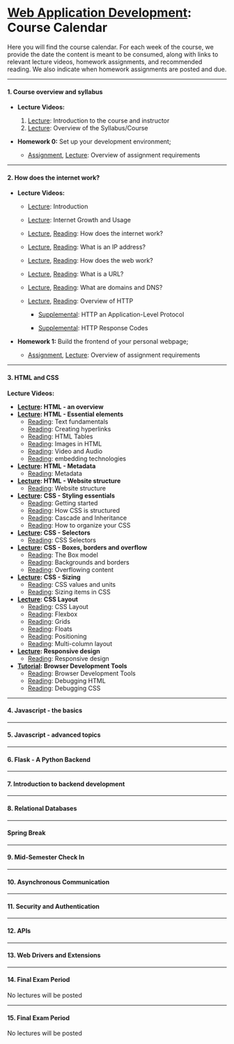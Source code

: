 # [Web Application Development](https://gitlab.msu.edu/cse477-spring-2025/course-materials): Course Calendar

Here you will find the course calendar. For each week of the course, we provide the date the content is meant to be consumed, along with links to relevant lecture videos, homework assignments, and recommended reading. We also indicate when homework assignments are posted and due.  



<hr>

#### 1. Course overview and syllabus

- **Lecture Videos:**
  1. [Lecture](https://youtu.be/KSBRzzAlvLw): Introduction to the course and instructor
  2. [Lecture](https://youtu.be/QyDo5-qBOhk): Overview of the Syllabus/Course

- **Homework 0:** Set up your development environment; 
  - [Assignment](../homework/Homework-0), [Lecture](https://youtu.be/AaPNWj6GgI0): Overview of assignment requirements

<hr>

#### 2. How does the internet work?

* **Lecture Videos:**

  * [Lecture](https://youtu.be/9_uYlzaU29g): Introduction

  * [Lecture](https://youtu.be/hfbHZxBZbQ8): Internet Growth and Usage

  * [Lecture](https://youtu.be/6iz9tgF9sKo), [Reading](https://developer.mozilla.org/en-US/docs/Learn/Common_questions/How_does_the_Internet_work): How does the internet work?

  * [Lecture](https://youtu.be/P875_nCUaQ4), [Reading](https://www.kaspersky.com/resource-center/definitions/what-is-an-ip-address): What is an IP address? 

  * [Lecture](https://youtu.be/RvSgbEbMd0w), [Reading](https://developer.mozilla.org/en-US/docs/Learn/Getting_started_with_the_web/How_the_Web_works): How does the web work? 

  * [Lecture](https://youtu.be/2G3WYxxKAaU), [Reading](https://developer.mozilla.org/en-US/docs/Learn/Common_questions/What_is_a_URL): What is a URL? 

  * [Lecture](https://youtu.be/2IxMKuaOFjo), [Reading](https://developer.mozilla.org/en-US/docs/Learn/Common_questions/What_is_a_domain_name): What are domains and DNS? 

  * [Lecture](https://youtu.be/5hFUqCIq0xw), [Reading](https://developer.mozilla.org/en-US/docs/Web/HTTP/Overview): Overview of HTTP

    * [Supplemental](https://dev.opera.com/articles/http-basic-introduction/): HTTP an Application-Level Protocol

    * [Supplemental](https://dev.opera.com/articles/http-response-codes/): HTTP Response Codes

      

* **Homework 1:** Build the frontend of your personal webpage; 

  * [Assignment](../homework/Homework-1), [Lecture](https://youtu.be/RxyNQgcdNiY): Overview of assignment requirements



<hr>




####  **3. HTML and CSS** 


**Lecture Videos:**

* **[Lecture](https://youtu.be/2bjOE0YsvYg): HTML - an overview** 
* **[Lecture](https://youtu.be/OpvZq-xws6Q): HTML -  Essential elements** 
  * [Reading](https://developer.mozilla.org/en-US/docs/Learn/HTML/Introduction_to_HTML/HTML_text_fundamentals): Text fundamentals
  * [Reading](https://developer.mozilla.org/en-US/docs/Learn/HTML/Introduction_to_HTML/Creating_hyperlinks): Creating hyperlinks
  * [Reading](https://developer.mozilla.org/en-US/docs/Learn/HTML/Tables/Basics): HTML Tables
  * [Reading](https://developer.mozilla.org/en-US/docs/Learn/HTML/Multimedia_and_embedding/Images_in_HTML): Images in HTML
  * [Reading](https://developer.mozilla.org/en-US/docs/Learn/HTML/Multimedia_and_embedding/Video_and_audio_content): Video and Audio
  * [Reading](https://developer.mozilla.org/en-US/docs/Learn/HTML/Multimedia_and_embedding/Other_embedding_technologies): embedding technologies
* **[Lecture](https://youtu.be/VYsWuiw231A): HTML - Metadata**
  * [Reading](https://developer.mozilla.org/en-US/docs/Learn/HTML/Introduction_to_HTML/The_head_metadata_in_HTML): Metadata 
* **[Lecture](https://youtu.be/O8H45ylh8b8): HTML - Website structure**
  * [Reading](https://developer.mozilla.org/en-US/docs/Learn/HTML/Introduction_to_HTML/Document_and_website_structure): Website structure
* **[Lecture](https://youtu.be/OkstLNQYdN0): CSS - Styling essentials**
  * [Reading](https://developer.mozilla.org/en-US/docs/Learn/CSS/First_steps/Getting_started): Getting started
  * [Reading](https://developer.mozilla.org/en-US/docs/Learn/CSS/First_steps/How_CSS_is_structured): How CSS is structured
  * [Reading](https://developer.mozilla.org/en-US/docs/Learn/CSS/Building_blocks/Cascade_and_inheritance): Cascade and Inheritance 
  * [Reading](https://developer.mozilla.org/en-US/docs/Learn/CSS/Building_blocks/Organizing): How to organize your CSS 
* **[Lecture](https://youtu.be/3eM_pnmIsLU): CSS - Selectors**
  * [Reading](https://developer.mozilla.org/en-US/docs/Learn/CSS/Building_blocks/Selectors): CSS Selectors
* **[Lecture](https://youtu.be/p3pOfdVuh-I): CSS - Boxes, borders and overflow**
  * [Reading](https://developer.mozilla.org/en-US/docs/Learn/CSS/Building_blocks/The_box_model): The Box model
  * [Reading](https://developer.mozilla.org/en-US/docs/Learn/CSS/Building_blocks/Backgrounds_and_borders): Backgrounds and borders
  * [Reading](https://developer.mozilla.org/en-US/docs/Learn/CSS/Building_blocks/Overflowing_content): Overflowing content
* **[Lecture](https://youtu.be/0CVDoktgUxk): CSS - Sizing**
  * [Reading](https://developer.mozilla.org/en-US/docs/Learn/CSS/Building_blocks/Values_and_units): CSS values and units
  * [Reading](https://developer.mozilla.org/en-US/docs/Learn/CSS/Building_blocks/Sizing_items_in_CSS):  Sizing items in CSS
* **[Lecture](https://youtu.be/wUpknetsA_8): CSS Layout**
  * [Reading](https://developer.mozilla.org/en-US/docs/Learn/CSS/CSS_layout/Introduction): CSS Layout
  * [Reading](https://developer.mozilla.org/en-US/docs/Learn/CSS/CSS_layout/Flexbox): Flexbox
  * [Reading](https://developer.mozilla.org/en-US/docs/Learn/CSS/CSS_layout/Grids): Grids
  * [Reading](https://developer.mozilla.org/en-US/docs/Learn/CSS/CSS_layout/Floats): Floats
  * [Reading](https://developer.mozilla.org/en-US/docs/Learn/CSS/CSS_layout/Positioning): Positioning
  * [Reading](https://developer.mozilla.org/en-US/docs/Learn/CSS/CSS_layout/Multiple-column_Layout): Multi-column layout
* **[Lecture](https://youtu.be/XHTT1kG1JQA): Responsive design**
  * [Reading](https://developer.mozilla.org/en-US/docs/Learn/CSS/CSS_layout/Responsive_Design): Responsive design
* **[Tutorial](https://youtu.be/TBWhWz3MFAI): Browser Development Tools**
  * [Reading](https://developer.mozilla.org/en-US/docs/Learn/Common_questions/What_are_browser_developer_tools): Browser Development Tools
  * [Reading](https://developer.mozilla.org/en-US/docs/Learn/HTML/Introduction_to_HTML/Debugging_HTML): Debugging HTML
  * [Reading](https://developer.mozilla.org/en-US/docs/Learn/CSS/Building_blocks/Debugging_CSS): Debugging CSS



<hr>

#### 4. Javascript - the basics





<hr>

#### 5. Javascript - advanced topics





<hr>

#### 6. Flask - A Python Backend





<hr>

#### 7.  Introduction to backend development





<hr>

#### 8. Relational Databases 





<hr>

#### Spring Break





<hr>

#### 9. Mid-Semester Check In





<hr>

#### 10. Asynchronous Communication





<hr>

#### 11. Security and Authentication






<hr>

#### 12. APIs





<hr>

#### 13. Web Drivers and Extensions






<hr>

#### 14. Final Exam Period

No lectures will be posted




<hr>

#### 15. Final Exam Period

No lectures will be posted
